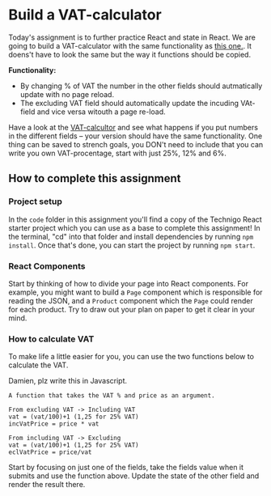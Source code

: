 # Build a VAT-calculator

Today's assignment is to further practice React and state in React. We are going to build a VAT-calculator with the same functionality as [this one.](http://www.driva-eget.se/kalkyler/moms). It doens't have to look the same but the way it functions should be copied. 

**Functionality:**
* By changing % of VAT the number in the other fields should autmatically update with no page reload. 
* The excluding VAT field should automatically update the incuding VAt-field and vice versa witouth a page re-load. 

Have a look at the [VAT-calcultor](http://www.driva-eget.se/kalkyler/moms) and see what happens if you put numbers in the different fields – your version should have the same functionality. One thing can be saved to strench goals, you DON't need to include that you can write you own VAT-procentage, start with just 25%, 12% and 6%. 

## How to complete this assignment

### Project setup

In the `code` folder in this assignment you'll find a copy of the Technigo React starter project which you can use as a base to complete this assignment! In the terminal, "cd" into that folder and install dependencies by running `npm install`. Once that's done, you can start the project by running `npm start`.

### React Components

Start by thinking of how to divide your page into React components. For example, you might want to build a `Page` component which is responsible for reading the JSON, and a `Product` component which the `Page` could render for each product. Try to draw out your plan on paper to get it clear in your mind.

### How to calculate VAT

To make life a little easier for you, you can use the two functions below to calculate the VAT. 

Damien, plz write this in Javascript. 

```
A function that takes the VAT % and price as an argument. 

From excluding VAT -> Including VAT
vat = (vat/100)+1 (1,25 for 25% VAT)
incVatPrice = price * vat

From including VAT -> Excluding
vat = (vat/100)+1 (1,25 for 25% VAT)
eclVatPrice = price/vat

```
Start by focusing on just one of the fields, take the fields value when it submits and use the function above. Update the state of the other field and render the result there. 



